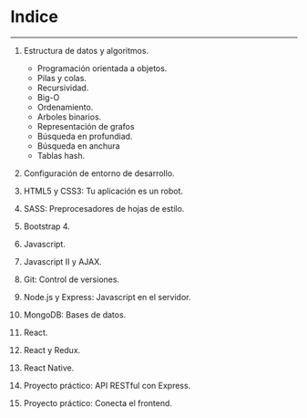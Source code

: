 # Indice
---
1. Estructura de datos y algoritmos.
    * Programación orientada a objetos.
    * Pilas y colas.
    * Recursividad.
    * Big-O
    * Ordenamiento.
    * Arboles binarios.
    * Representación de grafos
    * Búsqueda en profundiad.
    * Búsqueda en anchura
    * Tablas hash.

2. Configuración de entorno de desarrollo.
3. HTML5 y CSS3: Tu aplicación es un robot.
4. SASS: Preprocesadores de hojas de estilo.
5. Bootstrap 4.
6. Javascript.
7. Javascript II y AJAX.
8. Git: Control de versiones.
9. Node.js y Express: Javascript en el servidor.
10. MongoDB: Bases de datos.
11. React.
12. React y Redux.
13. React Native.
14. Proyecto práctico: API RESTful con Express.
15. Proyecto práctico: Conecta el frontend.
